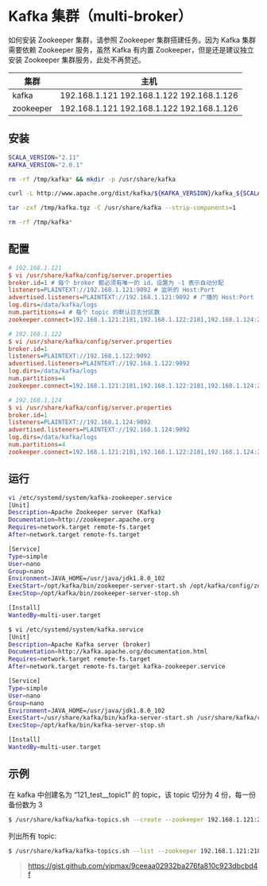 # Kafka 集群（multi-broker）

如何安装 Zookeeper 集群，请参照 Zookeeper 集群搭建任务。因为 Kafka 集群需要依赖 Zookeeper 服务，虽然 Kafka 有内置 Zookeeper，但是还是建议独立安装 Zookeeper 集群服务，此处不再赘述。

| 集群      | 主机                                      |
| --------- | ----------------------------------------- |
| kafka     | 192.168.1.121 192.168.1.122 192.168.1.126 |
| zookeeper | 192.168.1.121 192.168.1.122 192.168.1.126 |

## 安装

```bash
SCALA_VERSION="2.11"
KAFKA_VERSION="2.0.1"

rm -rf /tmp/kafka* && mkdir -p /usr/share/kafka

curl -L http://www.apache.org/dist/kafka/${KAFKA_VERSION}/kafka_${SCALA_VERSION}-${KAFKA_VERSION}.tgz -o /tmp/kafka.tgz

tar -zxf /tmp/kafka.tgz -C /usr/share/kafka --strip-components=1

rm -rf /tmp/kafka*
```

## 配置

```ini
# 192.168.1.121
$ vi /usr/share/kafka/config/server.properties
broker.id=1 # 每个 broker 都必须有唯一的 id，设置为 -1 表示自动分配
listeners=PLAINTEXT://192.168.1.121:9092 # 监听的 Host:Port
advertised.listeners=PLAINTEXT://192.168.1.121:9092 # 广播的 Host:Port
log.dirs=/data/kafka/logs
num.partitions=4 # 每个 topic 的默认日志分区数
zookeeper.connect=192.168.1.121:2181,192.168.1.122:2181,192.168.1.124:2181 # znode 默认是 "/"
```

```ini
# 192.168.1.122
$ vi /usr/share/kafka/config/server.properties
broker.id=1
listeners=PLAINTEXT://192.168.1.122:9092
advertised.listeners=PLAINTEXT://192.168.1.122:9092
log.dirs=/data/kafka/logs
num.partitions=4
zookeeper.connect=192.168.1.121:2181,192.168.1.122:2181,192.168.1.124:2181
```

```ini
# 192.168.1.124
$ vi /usr/share/kafka/config/server.properties
broker.id=1
listeners=PLAINTEXT://192.168.1.124:9092
advertised.listeners=PLAINTEXT://192.168.1.124:9092
log.dirs=/data/kafka/logs
num.partitions=4
zookeeper.connect=192.168.1.121:2181,192.168.1.122:2181,192.168.1.124:2181
```

## 运行

```bash
vi /etc/systemd/system/kafka-zookeeper.service
[Unit]
Description=Apache Zookeeper server (Kafka)
Documentation=http://zookeeper.apache.org
Requires=network.target remote-fs.target
After=network.target remote-fs.target

[Service]
Type=simple
User=nano
Group=nano
Environment=JAVA_HOME=/usr/java/jdk1.8.0_102
ExecStart=/opt/kafka/bin/zookeeper-server-start.sh /opt/kafka/config/zookeeper.properties
ExecStop=/opt/kafka/bin/zookeeper-server-stop.sh

[Install]
WantedBy=multi-user.target
```

```bash
$ vi /etc/systemd/system/kafka.service
[Unit]
Description=Apache Kafka server (broker)
Documentation=http://kafka.apache.org/documentation.html
Requires=network.target remote-fs.target
After=network.target remote-fs.target kafka-zookeeper.service

[Service]
Type=simple
User=nano
Group=nano
Environment=JAVA_HOME=/usr/java/jdk1.8.0_102
ExecStart=/usr/share/kafka/bin/kafka-server-start.sh /usr/share/kafka/config/server.properties
ExecStop=/opt/kafka/bin/kafka-server-stop.sh

[Install]
WantedBy=multi-user.target
```

## 示例

在 kafka 中创建名为 “121_test__topic1” 的 topic，该 topic 切分为 4 份，每一份备份数为 3

```bash
$ /usr/share/kafka/kafka-topics.sh --create --zookeeper 192.168.1.121:2181 --replication-factor 3 --partitions 4 --topic  121_test_topic1
```

列出所有 topic:

```bash
$ /usr/share/kafka/kafka-topics.sh --list --zookeeper 192.168.1.121:2181,192.168.1.122:2181,192.168.1.126:2181
```

> https://gist.github.com/vipmax/9ceeaa02932ba276fa810c923dbcbd4f